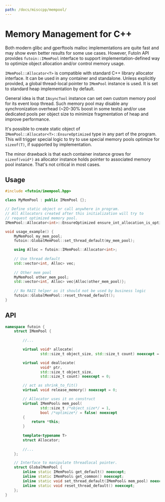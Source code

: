```yaml
---
path: /docs/misccpp/mempool/
---
```


# Memory Management for C++

Both modern glibc and gperftools malloc implementations are quite fast and may show even better
results for some use cases. However, FutoIn API provides `futoin::IMemPool` interface to support
implementation-defined way to optimize object allocation and/or control memory usage.

`IMemPool::Allocator<T>` is compatible with standard C++ library allocator interface. It can be
used in any container and standalone. Unless explicitly provided, a global thread-local pointer
to `IMemPool` instance is used. It is set to standard heap implementation by default.

General idea is that `IAsyncTool` instance can set own custom memory pool for its event loop thread.
Such memory pool may disable any synchronization overhead (~20-30% boost in some tests) and/or
use dedicated pools per object size to minimize fragmentation of heap and improve performance.

It's possible to create static object of `IMemPool::Allocator<T>::EnsureOptimized` type in
any part of the program. This will trigger special logic to try to use special memory pools
optimize for `sizeof(T)`, if supported by implementation.

The minor drawback is that each container instance grows for `sizeof(void*)` as allocator
instance holds pointer to associated memory pool instance. That's not critical in most cases.

## Usage

```cpp
#include <futoin/imempool.hpp>

class MyMemPool : public IMemPool {};

// Define static object or call anywhere in program.
// All Allocators created after this initialization will try to
// request optimized memory pool.
IMemPool::Allocator<int>::EnsureOptimized ensure_int_allocation_is_optimized;

void usage_example() {
    MyMemPool my_mem_pool;
    futoin::GlobalMemPool::set_thread_default(my_mem_pool);

    using Alloc = futoin::IMemPool::Allocator<int>;
    
    // Use thread default 
    std::vector<int, Alloc> vec;
    
    // Other mem pool
    MyMemPool other_mem_pool;
    std::vector<int, Alloc> vec{Alloc(other_mem_pool)};
    
    // No RAII helper as it should not be used by business logic
    futoin::GlobalMemPool::reset_thread_default();
}
```

## API

```cpp
namespace futoin {
    struct IMemPool {
        
        //...

        virtual void* allocate(
                std::size_t object_size, std::size_t count) noexcept = 0;

        virtual void deallocate(
                void* ptr,
                std::size_t object_size,
                std::size_t count) noexcept = 0;

        // act as shrink_to_fit()
        virtual void release_memory() noexcept = 0;

        // Allocator uses it on construct
        virtual IMemPool& mem_pool(
                std::size_t /*object_size*/ = 1,
                bool /*optimize*/ = false) noexcept
        {
            return *this;
        }
        
        template<typename T>
        struct Allocator;
        
        //...
    };

    // Interface to manipulate threadlocal pointer.
    struct GlobalMemPool {
        inline static IMemPool& get_default() noexcept;
        inline static IMemPool& get_common() noexcept;
        inline static void set_thread_default(IMemPool& mem_pool) noexcept;
        inline static void reset_thread_default() noexcept;
    };
}
```
